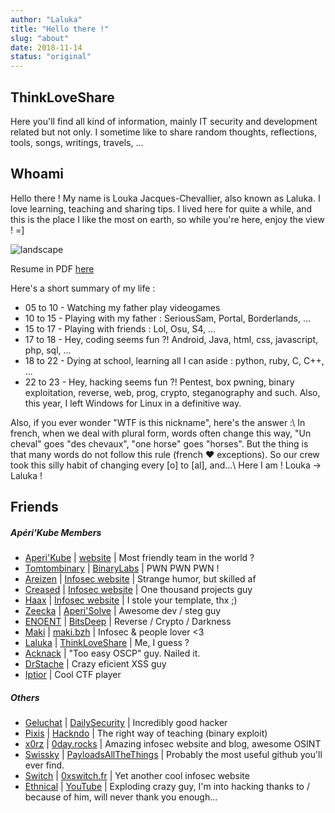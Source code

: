 ```yaml
---
author: "Laluka"
title: "Hello there !"
slug: "about"
date: 2018-11-14
status: "original"
---
```


## ThinkLoveShare

Here you'll find all kind of information, mainly IT security and development related but not only. I sometime like to share random thoughts, reflections, tools, songs, writings, travels, ...

## Whoami

Hello there ! My name is Louka Jacques-Chevallier, also known as Laluka. I love learning,
teaching and sharing tips. I lived here for quite a while, and this is the place I like the most on earth, so while you're here, enjoy the view ! =]

![landscape](/about/landscape.jpg)

Resume in PDF [here](/about/CV_Louka_JC_EN.pdf)

Here's a short summary of my life :

-   05 to 10 - Watching my father play videogames
-   10 to 15 - Playing with my father : SeriousSam, Portal, Borderlands, ...
-   15 to 17 - Playing with friends : Lol, Osu, S4, ...
-   17 to 18 - Hey, coding seems fun ?! Android, Java, html, css, javascript, php, sql, ...
-   18 to 22 - Dying at school, learning all I can aside :  python, ruby, C, C++, ...
-   22 to 23 - Hey, hacking seems fun ?! Pentest, box pwning, binary exploitation, reverse, web, prog, crypto, steganography and such. Also, this year, I left Windows for Linux in a definitive way.

Also, if you ever wonder "WTF is this nickname", here's the answer :\\
In french, when we deal with plural form, words often change this way,
"Un cheval" goes "des chevaux", "one horse" goes "horses".
But the thing is that many words do not follow this rule (french ❤ exceptions).
So our crew took this silly habit of changing every [o] to [al], and...\\
Here I am ! Louka -> Laluka !


## Friends

##### Apéri'Kube Members

-   [Aperi'Kube](https://twitter.com/AperiKube) \| [website](http://www.aperikube.fr/) | Most friendly team in the world ?
-   [Tomtombinary](https://twitter.com/tomtombinary) \| [BinaryLabs](http://tomtombinary.xyz/) | PWN PWN PWN !
-   [Areizen](https://twitter.com/RomainKraft) \| [Infosec website](https://www.areizen.fr/) | Strange humor, but skilled af
-   [Creased](https://twitter.com/Creased_) \| [Infosec website](https://www.bmoine.fr) | One thousand projects guy
-   [Haax](https://twitter.com/Haaxmax) \| [Infosec website](https://haax.fr/) | I stole your template, thx ;)
-   [Zeecka](https://twitter.com/Zeecka_) \| [Aperi'Solve](https://www.aperisolve.fr/) | Awesome dev / steg guy
-   [ENOENT](https://twitter.com/ENOENT_) \| [BitsDeep](https://bitsdeep.com/) | Reverse / Crypto / Darkness
-   [Maki](https://twitter.com/AlanMarrec1) \|  [maki.bzh](https://maki.bzh/) | Infosec & people lover <3
-   [Laluka](https://twitter.com/TheLaluka) \|  [ThinkLoveShare](https://thinkloveshare.github.io) | Me, I guess ?
-   [Acknack](https://twitter.com/_ACKNAK_) | "Too easy OSCP" guy. Nailed it.
-   [DrStache](https://twitter.com/DrStache_) | Crazy eficient XSS guy
-   [Iptior](https://twitter.com/ErwanFily) | Cool CTF player

##### Others

-   [Geluchat](https://twitter.com/Geluchat) \| [DailySecurity](https://www.dailysecurity.fr/) | Incredibly good hacker
-   [Pixis](https://twitter.com/HackAndDo) \| [Hackndo](https://beta.hackndo.com/) | The right way of teaching (binary exploit)
-   [x0rz](https://twitter.com/x0rz) \| [0day.rocks](https://0day.rocks/) | Amazing infosec website and blog, awesome OSINT
-   [Swissky](https://twitter.com/pentest_swissky) \| [PayloadsAllTheThings](https://github.com/swisskyrepo/PayloadsAllTheThings) | Probably the most useful github you'll ever find.
-   [Switch](https://twitter.com/swuitch) \| [0xswitch.fr](https://0xswitch.fr) | Yet another cool infosec website
-   [Ethnical](https://twitter.com/EthnicalInfo) \| [YouTube](https://www.youtube.com/user/EthnicalNightamre) | Exploding crazy guy, I'm into hacking thanks to / because of him, will never thank you enough...
